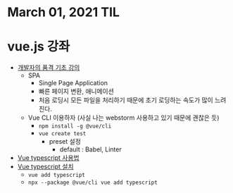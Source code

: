 # March 01, 2021 TIL

# vue.js 강좌
- [개발자의 품격 기초 강의](https://www.youtube.com/watch?v=sqH0u8wN4Rs)
    - SPA
        - Single Page Application
        - 빠른 페이지 변환, 애니메이션
        - 처음 로딩시 모든 파일을 처리하기 때문에 초기 로딩하는 속도가 많이 느려진다.
    - Vue CLI 이용하자 (사실 나는 webstorm 사용하고 있기 때문에 괜찮은 듯)
        - `npm install -g @vue/cli`
        - `vue create test`
            - preset 설정
                - default : Babel, Linter
- [Vue typescript 사용법](https://joshua1988.github.io/vue-camp/ts/with-vue.html#decorator-를-활용한-타입스크립트-뷰-컴포넌트)
- [Vue typescript 설치](https://kkan0615.github.io/youngjin.github.io/Vue_TypeScript/#Vue-cli로%20시작하기)
    - `vue add typescript`
    - `npx --package @vue/cli vue add typescript`